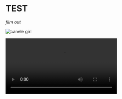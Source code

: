 # **TEST**

_film out_

<p><img src="_content/canele.jpg" alt="canele girl"></p>
<video width="365" controls>
  <source src="/_content/videoplayback.mp4" type="video/mp4">
</video>